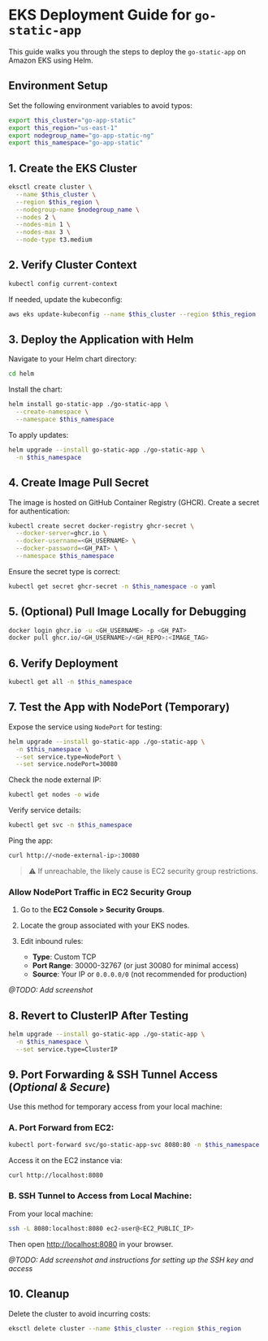 # EKS Deployment Guide for `go-static-app`

This guide walks you through the steps to deploy the `go-static-app` on Amazon EKS using Helm.

## Environment Setup

Set the following environment variables to avoid typos:

```bash
export this_cluster="go-app-static"
export this_region="us-east-1"
export nodegroup_name="go-app-static-ng"
export this_namespace="go-app-static"
```

## 1. Create the EKS Cluster

```bash
eksctl create cluster \
  --name $this_cluster \
  --region $this_region \
  --nodegroup-name $nodegroup_name \
  --nodes 2 \
  --nodes-min 1 \
  --nodes-max 3 \
  --node-type t3.medium
```

## 2. Verify Cluster Context

```bash
kubectl config current-context
```

If needed, update the kubeconfig:

```bash
aws eks update-kubeconfig --name $this_cluster --region $this_region
```

## 3. Deploy the Application with Helm

Navigate to your Helm chart directory:

```bash
cd helm
```

Install the chart:

```bash
helm install go-static-app ./go-static-app \
  --create-namespace \
  --namespace $this_namespace
```

To apply updates:

```bash
helm upgrade --install go-static-app ./go-static-app \
  -n $this_namespace
```

## 4. Create Image Pull Secret

The image is hosted on GitHub Container Registry (GHCR). Create a secret for authentication:

```bash
kubectl create secret docker-registry ghcr-secret \
  --docker-server=ghcr.io \
  --docker-username=<GH_USERNAME> \
  --docker-password=<GH_PAT> \
  --namespace $this_namespace
```

Ensure the secret type is correct:

```bash
kubectl get secret ghcr-secret -n $this_namespace -o yaml
```

## 5. (Optional) Pull Image Locally for Debugging

```bash
docker login ghcr.io -u <GH_USERNAME> -p <GH_PAT>
docker pull ghcr.io/<GH_USERNAME>/<GH_REPO>:<IMAGE_TAG>
```

## 6. Verify Deployment

```bash
kubectl get all -n $this_namespace
```

## 7. Test the App with NodePort (Temporary)

Expose the service using `NodePort` for testing:

```bash
helm upgrade --install go-static-app ./go-static-app \
  -n $this_namespace \
  --set service.type=NodePort \
  --set service.nodePort=30080
```

Check the node external IP:

```bash
kubectl get nodes -o wide
```

Verify service details:

```bash
kubectl get svc -n $this_namespace
```

Ping the app:

```bash
curl http://<node-external-ip>:30080
```

> ⚠️ If unreachable, the likely cause is EC2 security group restrictions.

### Allow NodePort Traffic in EC2 Security Group

1. Go to the **EC2 Console > Security Groups**.
2. Locate the group associated with your EKS nodes.
3. Edit inbound rules:

   * **Type**: Custom TCP
   * **Port Range**: 30000-32767 (or just 30080 for minimal access)
   * **Source**: Your IP or `0.0.0.0/0` (not recommended for production)

*@TODO: Add screenshot*

## 8. Revert to ClusterIP After Testing

```bash
helm upgrade --install go-static-app ./go-static-app \
  -n $this_namespace \
  --set service.type=ClusterIP
```

## 9. Port Forwarding & SSH Tunnel Access (*Optional & Secure*)

Use this method for temporary access from your local machine:

### A. Port Forward from EC2:

```bash
kubectl port-forward svc/go-static-app-svc 8080:80 -n $this_namespace
```

Access it on the EC2 instance via:

```bash
curl http://localhost:8080
```

### B. SSH Tunnel to Access from Local Machine:

From your local machine:

```bash
ssh -L 8080:localhost:8080 ec2-user@<EC2_PUBLIC_IP>
```

Then open [http://localhost:8080](http://localhost:8080) in your browser.

*@TODO: Add screenshot and instructions for setting up the SSH key and access*

## 10. Cleanup

Delete the cluster to avoid incurring costs:

```bash
eksctl delete cluster --name $this_cluster --region $this_region
```
